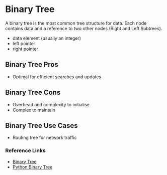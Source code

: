 # Binary Tree

A binary tree is the most common tree structure for data. Each node contains data and a reference to two other nodes (Right and Left Subtrees).

- data element (usually an integer)
- left pointer
- right pointer

## Binary Tree Pros

- Optimal for efficient searches and updates

## Binary Tree Cons

- Overhead and complexity to initialise
- Complex to maintain

## Binary Tree Use Cases

- Routing tree for network traffic

### Reference Links

- [Binary Tree](https://en.wikipedia.org/wiki/Binary_tree)
- [Python Binary Tree](https://www.tutorialspoint.com/python_data_structure/python_binary_tree.htm)
